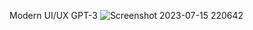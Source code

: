 Modern UI/UX GPT-3
![Screenshot 2023-07-15 220642](https://github.com/vishwajitsomwanshi/gpt3_BlogPage/assets/128579037/7e3be7a2-c550-4092-a910-8e028d52a1c5)
